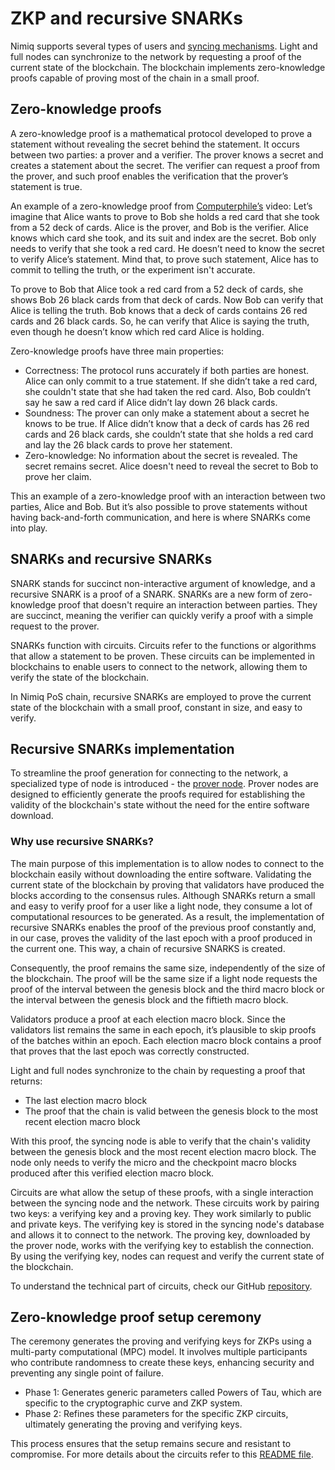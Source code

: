 # ZKP and recursive SNARKs

Nimiq supports several types of users and [syncing mechanisms](/protocol/protocol/node-sync/index.md). Light and full nodes can synchronize to the network by requesting a proof of the current state of the blockchain. The blockchain implements zero-knowledge proofs capable of proving most of the chain in a small proof.

## Zero-knowledge proofs

A zero-knowledge proof is a mathematical protocol developed to prove a statement without revealing the secret behind the statement. It occurs between two parties: a prover and a verifier. The prover knows a secret and creates a statement about the secret. The verifier can request a proof from the prover, and such proof enables the verification that the prover’s statement is true.

An example of a zero-knowledge proof from [Computerphile’s](https://www.youtube.com/watch?v=HUs1bH85X9I) video: Let’s imagine that Alice wants to prove to Bob she holds a red card that she took from a 52 deck of cards. Alice is the prover, and Bob is the verifier. Alice knows which card she took, and its suit and index are the secret. Bob only needs to verify that she took a red card. He doesn’t need to know the secret to verify Alice’s statement. Mind that, to prove such statement, Alice has to commit to telling the truth, or the experiment isn't accurate.

To prove to Bob that Alice took a red card from a 52 deck of cards, she shows Bob 26 black cards from that deck of cards. Now Bob can verify that Alice is telling the truth. Bob knows that a deck of cards contains 26 red cards and 26 black cards. So, he can verify that Alice is saying the truth, even though he doesn’t know which red card Alice is holding.

Zero-knowledge proofs have three main properties:

- Correctness: The protocol runs accurately if both parties are honest. Alice can only commit to a true statement. If she didn’t take a red card, she couldn't state that she had taken the red card. Also, Bob couldn’t say he saw a red card if Alice didn’t lay down 26 black cards.
- Soundness: The prover can only make a statement about a secret he knows to be true. If Alice didn’t know that a deck of cards has 26 red cards and 26 black cards, she couldn’t state that she holds a red card and lay the 26 black cards to prove her statement.
- Zero-knowledge: No information about the secret is revealed. The secret remains secret. Alice doesn't need to reveal the secret to Bob to prove her claim.

This an example of a zero-knowledge proof with an interaction between two parties, Alice and Bob. But it’s also possible to prove statements without having back-and-forth communication, and here is where SNARKs come into play.

## SNARKs and recursive SNARKs

SNARK stands for succinct non-interactive argument of knowledge, and a recursive SNARK is a proof of a SNARK. SNARKs are a new form of zero-knowledge proof that doesn't require an interaction between parties. They are succinct, meaning the verifier can quickly verify a proof with a simple request to the prover.

SNARKs function with circuits. Circuits refer to the functions or algorithms that allow a statement to be proven. These circuits can be implemented in blockchains to enable users to connect to the network, allowing them to verify the state of the blockchain.

In Nimiq PoS chain, recursive SNARKs are employed to prove the current state of the blockchain with a small proof, constant in size, and easy to verify.

## Recursive SNARKs implementation

To streamline the proof generation for connecting to the network, a specialized type of node is introduced - the [prover node](prover-node.md). Prover nodes are designed to efficiently generate the proofs required for establishing the validity of the blockchain's state without the need for the entire software download.

### Why use recursive SNARKs?

The main purpose of this implementation is to allow nodes to connect to the blockchain easily without downloading the entire software. Validating the current state of the blockchain by proving that validators have produced the blocks according to the consensus rules.
Although SNARKs return a small and easy to verify proof for a user like a light node, they consume a lot of computational resources to be generated. As a result, the implementation of recursive SNARKs enables the proof of the previous proof constantly and, in our case, proves the validity of the last epoch with a proof produced in the current one. This way, a chain of recursive SNARKS is created.

Consequently, the proof remains the same size, independently of the size of the blockchain. The proof will be the same size if a light node requests the proof of the interval between the genesis block and the third macro block or the interval between the genesis block and the fiftieth macro block.

Validators produce a proof at each election macro block. Since the validators list remains the same in each epoch, it’s plausible to skip proofs of the batches within an epoch. Each election macro block contains a proof that proves that the last epoch was correctly constructed.

Light and full nodes synchronize to the chain by requesting a proof that returns:

- The last election macro block
- The proof that the chain is valid between the genesis block to the most recent election macro block

With this proof, the syncing node is able to verify that the chain's validity between the genesis block and the most recent election macro block. The node only needs to verify the micro and the checkpoint macro blocks produced after this verified election macro block.

Circuits are what allow the setup of these proofs, with a single interaction between the syncing node and the network. These circuits work by pairing two keys: a verifying key and a proving key. They work similarly to public and private keys. The verifying key is stored in the syncing node's database and allows it to connect to the network. The proving key, downloaded by the prover node, works with the verifying key to establish the connection. By using the verifying key, nodes can request and verify the current state of the blockchain.

To understand the technical part of circuits, check our GitHub [repository](https://github.com/nimiq/core-rs-albatross/tree/albatross/zkp-circuits).

## Zero-knowledge proof setup ceremony

The ceremony generates the proving and verifying keys for ZKPs using a multi-party computational (MPC) model. It involves multiple participants who contribute randomness to create these keys, enhancing security and preventing any single point of failure.

- Phase 1: Generates generic parameters called Powers of Tau, which are specific to the cryptographic curve and ZKP system.
- Phase 2: Refines these parameters for the specific ZKP circuits, ultimately generating the proving and verifying keys.

This process ensures that the setup remains secure and resistant to compromise. For more details about the circuits refer to this [README file](https://github.com/nimiq/core-rs-albatross/blob/albatross/zkp-circuits/README.md).
